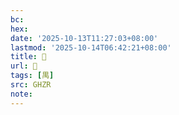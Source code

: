 ```yaml
---
bc:
hex:
date: '2025-10-13T11:27:03+08:00'
lastmod: '2025-10-14T06:42:21+08:00'
title: 󰕎
url: 󰕎
tags: [禺]
src: GHZR
note:
---
```

